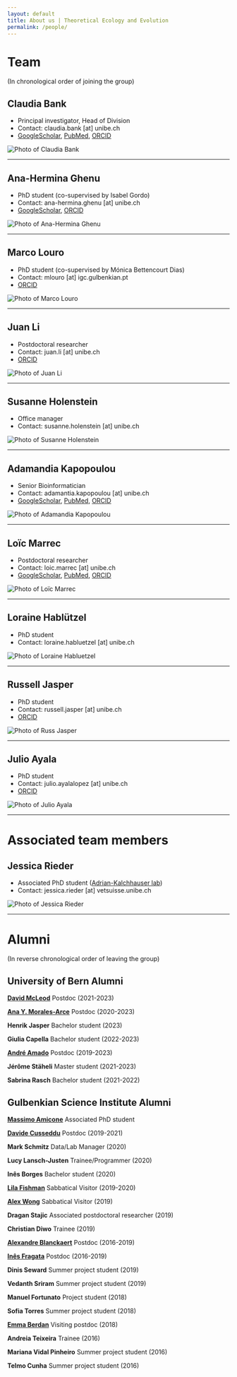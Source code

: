 ```yaml
---
layout: default
title: About us | Theoretical Ecology and Evolution
permalink: /people/
---
```


<div class="layout-team" markdown="1">

# Team
(In chronological order of joining the group)

## Claudia Bank

* Principal investigator, Head of Division
* Contact: claudia.bank [at] unibe.ch
* [GoogleScholar](https://scholar.google.ch/citations?user=VBOPD0UAAAAJ&hl=en), [PubMed](https://pubmed.ncbi.nlm.nih.gov/?term=Bank+Claudia%5BAuthor%5D&sort=date), [ORCID](https://orcid.org/0000-0003-4730-758X)

![Photo of Claudia Bank](/assets/img/team/claudia_bank_320x320.jpg)
 
---

## Ana-Hermina Ghenu

* PhD student (co-supervised by Isabel Gordo)
* Contact: ana-hermina.ghenu [at] unibe.ch 
* [GoogleScholar](https://scholar.google.com/citations?user=1sBIOkIAAAAJ&hl=en&oi=ao), [ORCID](https://orcid.org/0000-0002-9088-2232)

![Photo of Ana-Hermina Ghenu](/assets/img/team/Hermina_new_photo.jpg)

---

## Marco Louro
 
* PhD student (co-supervised by Mónica Bettencourt Dias)
* Contact: mlouro [at] igc.gulbenkian.pt
* [ORCID](https://orcid.org/0000-0002-7023-799X)

![Photo of Marco Louro](/assets/img/team/marco_louro_320x320.jpg)

---

## Juan Li
 
* Postdoctoral researcher
* Contact: juan.li [at] unibe.ch
* [ORCID](https://orcid.org/0000-0003-2643-0802)

![Photo of Juan Li](/assets/img/team/li_juan_320x320.jpg)
 
---

## Susanne Holenstein

* Office manager
* Contact: susanne.holenstein [at] unibe.ch

![Photo of Susanne Holenstein](/assets/img/team/SusanneHolenstein.png)
 
---

## Adamandia Kapopoulou

* Senior Bioinformatician
* Contact: adamantia.kapopoulou [at] unibe.ch
* [GoogleScholar](https://scholar.google.com/citations?hl=en&user=CMkgYYwAAAAJ), [PubMed](https://pubmed.ncbi.nlm.nih.gov/?term=kapopoulou&sort=date), [ORCID](https://orcid.org/0000-0003-4192-4923)

![Photo of Adamandia Kapopoulou](/assets/img/team/adamandia_kapopoulou_320x320.jpg)
 
---

## Loïc Marrec
 
* Postdoctoral researcher
* Contact: loic.marrec [at] unibe.ch
* [GoogleScholar](https://scholar.google.com/citations?user=PdhH4i4AAAAJ&hl=en), [PubMed](https://www.ncbi.nlm.nih.gov/myncbi/loic.marrec.1/bibliography/public/), [ORCID](https://orcid.org/0000-0003-0941-6603)

![Photo of Loïc Marrec](/assets/img/team/loic_marrec_320x320.jpg)

---

## Loraine Hablützel
 
* PhD student
* Contact: loraine.habluetzel [at] unibe.ch

![Photo of Loraine Habluetzel](/assets/img/team/Loraine.jpeg)

---

## Russell Jasper
 
* PhD student
* Contact: russell.jasper [at] unibe.ch
* [ORCID](https://orcid.org/0000-0003-4275-1155)

![Photo of Russ Jasper](/assets/img/team/Russ.jpeg)

---

## Julio Ayala
 
* PhD student
* Contact: julio.ayalalopez [at] unibe.ch
* [ORCID](https://orcid.org/0000-0003-4687-5825)

![Photo of Julio Ayala](/assets/img/team/Julio.jpg)

---

# Associated team members

## Jessica Rieder

* Associated PhD student ([Adrian-Kalchhauser lab](https://www.fiwi.vetsuisse.unibe.ch/research/index_eng.html))
* Contact: jessica.rieder [at] vetsuisse.unibe.ch

![Photo of Jessica Rieder](/assets/img/team/white-Rieder-Jessica_w.jpg)

---

# Alumni

(In reverse chronological order of leaving the group)

## University of Bern Alumni

[**David McLeod**](https://scholar.google.com/citations?hl=en&user=xVnf7XwAAAAJ&view_op=list_works&sortby=pubdate)
Postdoc (2021-2023)

[**Ana Y. Morales-Arce**](https://scholar.google.com/citations?user=LP9FUxEAAAAJ&hl=en&oi=ao)
Postdoc (2020-2023)

**Henrik Jasper** 
Bachelor student (2023)

**Giulia Capella** 
Bachelor student (2022-2023)

[**André Amado**](https://scholar.google.com/citations?user=jO8AA9gAAAAJ) 
Postdoc (2019-2023)

**Jérôme Stäheli** 
Master student (2021-2023)

**Sabrina Rasch** 
Bachelor student (2021-2022)

## Gulbenkian Science Institute Alumni

[**Massimo Amicone**](https://scholar.google.ch/citations?user=i-kYxE4AAAAJ&hl=en&oi=ao) 
Associated PhD student

[**Davide Cusseddu**](https://scholar.google.ch/citations?user=x701yr0AAAAJ&hl=en&oi=sra) 
Postdoc (2019-2021)

**Mark Schmitz** 
Data/Lab Manager (2020)

**Lucy Lansch-Justen** 
Trainee/Programmer (2020)

**Inês Borges** 
Bachelor student (2020)

[**Lila Fishman**](https://www.fishmanlab.org/) 
Sabbatical Visitor (2019-2020)

[**Alex Wong**](https://carleton.ca/eme) 
Sabbatical Visitor (2019)

**Dragan Stajic** 
Associated postdoctoral researcher (2019)

**Christian Diwo** 
Trainee (2019)

[**Alexandre Blanckaert**](https://scholar.google.ch/citations?hl=en&user=7mCf8EwAAAAJ) 
Postdoc (2016-2019)

[**Inês Fragata**](https://scholar.google.ch/citations?user=zSLmDo4AAAAJ&hl=en) 
Postdoc (2016-2019)

**Dinis Seward** 
Summer project student (2019)

**Vedanth Sriram** 
Summer project student (2019)

**Manuel Fortunato** 
Project student (2018)

**Sofia Torres** 
Summer project student (2018)

[**Emma Berdan**](https://scholar.google.ch/citations?hl=en&user=8PtQTicAAAAJ) 
Visiting postdoc (2018)

**Andreia Teixeira** 
Trainee (2016)

**Mariana Vidal Pinheiro** 
Summer project student (2016)

**Telmo Cunha** 
Summer project student (2016)
